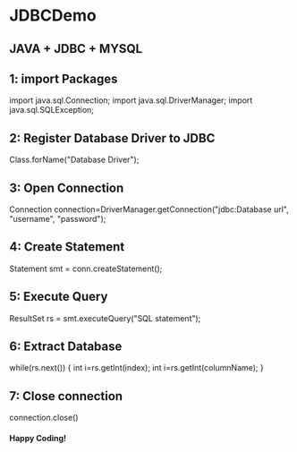 # JDBCDemo
## JAVA + JDBC + MYSQL


## 1: import Packages
import java.sql.Connection;
import java.sql.DriverManager;
import java.sql.SQLException;


## 2: Register Database Driver to JDBC
Class.forName("Database Driver");


## 3: Open Connection
Connection connection=DriverManager.getConnection("jdbc:Database url", "username", "password");

## 4: Create Statement
Statement smt = conn.createStatement();

## 5: Execute Query
ResultSet rs = smt.executeQuery("SQL statement");

## 6: Extract Database
while(rs.next()) {
int i=rs.getInt(index); int i=rs.getInt(columnName);
}

## 7: Close connection
connection.close()



#### Happy Coding!
